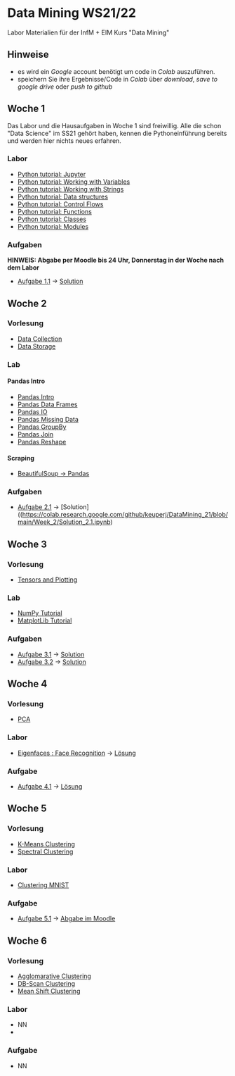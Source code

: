 # Data Mining WS21/22

Labor Materialien für der InfM + EIM Kurs "Data Mining"

## Hinweise
* es wird ein  *Google* account benötigt um code in *Colab* auszuführen.
* speichern Sie ihre Ergebnisse/Code in *Colab* über *download*, *save to google drive* oder *push to github* 

## Woche 1
Das Labor und die Hausaufgaben in Woche 1 sind freiwillig. Alle die schon "Data Science" im SS21 gehört haben, kennen die Pythoneinführung bereits und werden hier nichts neues erfahren.

### Labor
* [Python tutorial: Jupyter](https://colab.research.google.com/github/keuperj/DataMining_21/blob/main/Python_Tutorial/00_Jupyter-Intro.ipynb)
* [Python tutorial: Working with Variables](https://colab.research.google.com/github/keuperj/DataMining_21/blob/main/Python_Tutorial/01_variables.ipynb)
* [Python tutorial: Working with Strings](https://colab.research.google.com/github/keuperj/DataMining_21/blob/main/Python_Tutorial/02_strings.ipynb)
* [Python tutorial: Data structures](https://colab.research.google.com/github/keuperj/DataMining_21/blob/main/Python_Tutorial/03_data_structures.ipynb)
* [Python tutorial: Control Flows](https://colab.research.google.com/github/keuperj/DataMining_21/blob/main/Python_Tutorial/04_control_flow.ipynb)
* [Python tutorial: Functions](https://colab.research.google.com/github/keuperj/DataMining_21/blob/main/Python_Tutorial/05_functions.ipynb)
* [Python tutorial: Classes](https://colab.research.google.com/github/keuperj/DataMining_21/blob/main/Python_Tutorial/06_classes.ipynb)
* [Python tutorial: Modules](https://colab.research.google.com/github/keuperj/DataMining_21/blob/main/Python_Tutorial/07_modules.ipynb)


### Aufgaben
**HINWEIS: Abgabe per Moodle bis 24 Uhr, Donnerstag in der Woche nach dem Labor**

* [Aufgabe 1.1](https://colab.research.google.com/github/keuperj/DataMining_21/blob/main/Week_1/Assignment-01.ipynb) -> [Solution](https://colab.research.google.com/github/keuperj/DataMining_21/blob/main/Week_1/Solution-1.ipynb)

## Woche 2

### Vorlesung
* [Data Collection](https://colab.research.google.com/github/keuperj/DataMining_21/blob/main/Week_2/Lecture_Data_Collection.ipynb)
* [Data Storage](https://colab.research.google.com/github/keuperj/DataMining_21/blob/main/Week_2/Lecture_Data_Storage.ipynb)

### Lab
#### Pandas Intro
* [Pandas Intro](https://colab.research.google.com/github/keuperj/DataMining_21/blob/main/Week_2/Lab_pandas_01_Intro.ipynb)
* [Pandas Data Frames](https://colab.research.google.com/github/keuperj/DataMining_21/blob/main/Week_2/Lab_pandas_02_DataFrame.ipynb)
* [Pandas IO](https://colab.research.google.com/github/keuperj/DataMining_21/blob/main/Week_2/Lab_pandas_03_IO.ipynb)
* [Pandas Missing Data](https://colab.research.google.com/github/keuperj/DataMining_21/blob/main/Week_2/Lab_pandas_04_MissingData.ipynb)
* [Pandas GroupBy](https://colab.research.google.com/github/keuperj/DataMining_21/blob/main/Week_2/Lab_pandas_05_Group_by.ipynb)
* [Pandas Join](https://colab.research.google.com/github/keuperj/DataMining_21/blob/main/Week_2/Lab_pandas_06_MergeandJoin.ipynb)
* [Pandas Reshape](https://colab.research.google.com/github/keuperj/DataMining_21/blob/main/Week_2/Lab_pandas_07_reshape.ipynb) 
#### Scraping
* [BeautifulSoup -> Pandas](https://colab.research.google.com/github/keuperj/DataMining_21/blob/main/Week_2/Lab_Scraping.ipynb)

### Aufgaben
* [Aufgabe 2.1](https://colab.research.google.com/github/keuperj/DataMining_21/blob/main/Week_2/Assingment_2.1.ipynb) -> [Solution]((https://colab.research.google.com/github/keuperj/DataMining_21/blob/main/Week_2/Solution_2.1.ipynb)

## Woche 3

### Vorlesung
* [Tensors and Plotting](https://colab.research.google.com/github/keuperj/DataMining_21/blob/main/Week_3/Lecture_03_02_Tensors_and_Plotting.ipynb)

### Lab
* [NumPy Tutorial](https://colab.research.google.com/github/keuperj/DataMining_21/blob/main/Week_3/Lab_01_Numpy.ipynb)
* [MatplotLib Tutorial](https://colab.research.google.com/github/keuperj/DataMining_21/blob/main/Week_3/Lab_02_Matplotlib-Intro.ipynb)
 

### Aufgaben
* [Aufgabe 3.1](https://colab.research.google.com/github/keuperj/DataMining_21/blob/main/Week_3/Assignment_3.1_Numpy.ipynb) -> [Solution](https://colab.research.google.com/github/keuperj/DataMining_21/blob/main/Week_3/Assignment_3.1_solution.ipynb)
* [Aufgabe 3.2](https://colab.research.google.com/github/keuperj/DataMining_21/blob/main/Week_3/Assignment_3.2_Matplotlib.ipynb) -> [Solution](https://colab.research.google.com/github/keuperj/DataMining_21/blob/main/Week_3/Assignment_3.2_Solution.ipynb)


## Woche 4

### Vorlesung
* [PCA](https://colab.research.google.com/github/keuperj/DataMining_21/blob/main/Week_4/Lecture_04_01_PCA.ipynb)

### Labor
* [Eigenfaces : Face Recognition](https://colab.research.google.com/github/keuperj/DataMining_21/blob/main/Week_4/Lab_face_recognition.ipynb) -> [Lösung](https://colab.research.google.com/github/keuperj/DataMining_21/blob/main/Week_4/Lab_face_recognition-solution.ipynb)

### Aufgabe
* [Aufgabe 4.1](https://colab.research.google.com/github/keuperj/DataMining_21/blob/main/Week_4/Assignment_face_recognition.ipynb) -> [Lösung](https://colab.research.google.com/github/keuperj/DataMining_21/blob/main/Week_4/Assignment_face_recognition-solution.ipynb)

## Woche 5

### Vorlesung
* [K-Means Clustering](https://colab.research.google.com/github/keuperj/DataMining_21/blob/main/Week_5/Lecture_K-Means_Demo.ipynb)
* [Spectral Clustering](https://colab.research.google.com/github/keuperj/DataMining_21/blob/main/Week_5/Lecture_Spectral_Demo.ipynb)

### Labor
* [Clustering MNIST](https://colab.research.google.com/github/keuperj/DataMining_21/blob/main/Week_5/Lab-Clustering-MNIST.ipynb) 

### Aufgabe
* [Aufgabe 5.1](https://colab.research.google.com/github/keuperj/DataMining_21/blob/main/Week_5/Assignment_Clustering_I.ipynb) -> [Abgabe im Moodle](https://elearning.hs-offenburg.de/moodle/course/view.php?id=5599#section-5)

## Woche 6

### Vorlesung
* [Agglomarative Clustering](https://colab.research.google.com/github/keuperj/DataMining_21/blob/main/Week_6/Agg-Clustering-Demo.ipynb)
* [DB-Scan Clustering](https://colab.research.google.com/github/keuperj/DataMining_21/blob/main/Week_6/DBScan-Demo.ipynb)
* [Mean Shift Clustering](https://colab.research.google.com/github/keuperj/DataMining_21/blob/main/Week_6/Mean-Shift-Demo.ipynb)
 
### Labor
* NN
* 
### Aufgabe
* NN
